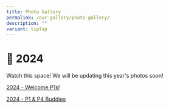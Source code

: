 ```yaml
---
title: Photo Gallery
permalink: /our-gallery/photo-gallery/
description: ""
variant: tiptap
---
```

<h1>📸 2024</h1><p>Watch this space! We will be updating this year's photos soon!</p><p><a href="https://photos.app.goo.gl/X9D4EzrkN47URj839" rel="noopener noreferrer nofollow" target="_blank">2024 - Welcome P1s!</a></p><p><a href="https://photos.app.goo.gl/46xmZ1caoCKMwyRD9" rel="noopener noreferrer nofollow" target="_blank">2024 - P1 &amp; P4 Buddies</a></p>